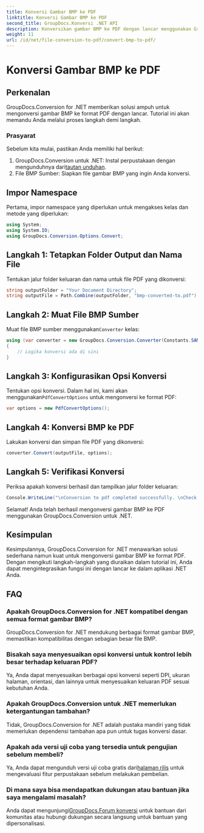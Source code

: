 ```yaml
---
title: Konversi Gambar BMP ke PDF
linktitle: Konversi Gambar BMP ke PDF
second_title: GroupDocs.Konversi .NET API
description: Konversikan gambar BMP ke PDF dengan lancar menggunakan GroupDocs.Conversion untuk .NET. Opsi yang dapat disesuaikan untuk hasil optimal.
weight: 11
url: /id/net/file-conversion-to-pdf/convert-bmp-to-pdf/
---
```


# Konversi Gambar BMP ke PDF

## Perkenalan
GroupDocs.Conversion for .NET memberikan solusi ampuh untuk mengonversi gambar BMP ke format PDF dengan lancar. Tutorial ini akan memandu Anda melalui proses langkah demi langkah.
### Prasyarat
Sebelum kita mulai, pastikan Anda memiliki hal berikut:
1.  GroupDocs.Conversion untuk .NET: Instal perpustakaan dengan mengunduhnya dari[tautan unduhan](https://releases.groupdocs.com/conversion/net/).
2. File BMP Sumber: Siapkan file gambar BMP yang ingin Anda konversi.

## Impor Namespace
Pertama, impor namespace yang diperlukan untuk mengakses kelas dan metode yang diperlukan:
```csharp
using System;
using System.IO;
using GroupDocs.Conversion.Options.Convert;
```
## Langkah 1: Tetapkan Folder Output dan Nama File
Tentukan jalur folder keluaran dan nama untuk file PDF yang dikonversi:
```csharp
string outputFolder = "Your Document Directory";
string outputFile = Path.Combine(outputFolder, "bmp-converted-to.pdf");
```
## Langkah 2: Muat File BMP Sumber
 Muat file BMP sumber menggunakan`Converter` kelas:
```csharp
using (var converter = new GroupDocs.Conversion.Converter(Constants.SAMPLE_BMP))
{
    // Logika konversi ada di sini
}
```
## Langkah 3: Konfigurasikan Opsi Konversi
 Tentukan opsi konversi. Dalam hal ini, kami akan menggunakan`PdfConvertOptions` untuk mengonversi ke format PDF:
```csharp
var options = new PdfConvertOptions();
```
## Langkah 4: Konversi BMP ke PDF
Lakukan konversi dan simpan file PDF yang dikonversi:
```csharp
converter.Convert(outputFile, options);
```
## Langkah 5: Verifikasi Konversi
Periksa apakah konversi berhasil dan tampilkan jalur folder keluaran:
```csharp
Console.WriteLine("\nConversion to pdf completed successfully. \nCheck output in {0}", outputFolder);
```
Selamat! Anda telah berhasil mengonversi gambar BMP ke PDF menggunakan GroupDocs.Conversion untuk .NET.

## Kesimpulan
Kesimpulannya, GroupDocs.Conversion for .NET menawarkan solusi sederhana namun kuat untuk mengonversi gambar BMP ke format PDF. Dengan mengikuti langkah-langkah yang diuraikan dalam tutorial ini, Anda dapat mengintegrasikan fungsi ini dengan lancar ke dalam aplikasi .NET Anda.
## FAQ
### Apakah GroupDocs.Conversion for .NET kompatibel dengan semua format gambar BMP?
GroupDocs.Conversion for .NET mendukung berbagai format gambar BMP, memastikan kompatibilitas dengan sebagian besar file BMP.
### Bisakah saya menyesuaikan opsi konversi untuk kontrol lebih besar terhadap keluaran PDF?
Ya, Anda dapat menyesuaikan berbagai opsi konversi seperti DPI, ukuran halaman, orientasi, dan lainnya untuk menyesuaikan keluaran PDF sesuai kebutuhan Anda.
### Apakah GroupDocs.Conversion untuk .NET memerlukan ketergantungan tambahan?
Tidak, GroupDocs.Conversion for .NET adalah pustaka mandiri yang tidak memerlukan dependensi tambahan apa pun untuk tugas konversi dasar.
### Apakah ada versi uji coba yang tersedia untuk pengujian sebelum membeli?
 Ya, Anda dapat mengunduh versi uji coba gratis dari[halaman rilis](https://releases.groupdocs.com/) untuk mengevaluasi fitur perpustakaan sebelum melakukan pembelian.
### Di mana saya bisa mendapatkan dukungan atau bantuan jika saya mengalami masalah?
 Anda dapat mengunjungi[GroupDocs.Forum konversi](https://forum.groupdocs.com/c/conversion/11) untuk bantuan dari komunitas atau hubungi dukungan secara langsung untuk bantuan yang dipersonalisasi.